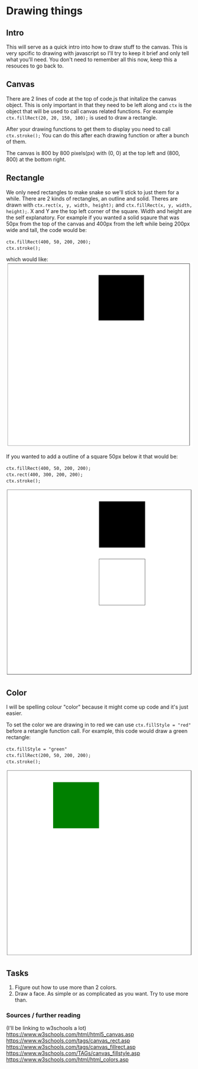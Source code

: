 # Drawing things
## Intro
This will serve as a quick intro into how to draw stuff to the canvas. This is very spcific to drawing with javascript so I'll try to keep it brief and only tell what you'll need. You don't need to remember all this now, keep this a resouces to go back to. 

## Canvas
There are 2 lines of code at the top of code.js that initalize the canvas object. This is only important in that they need to be left along and `ctx` is the object that will be used to call canvas related functions. For example `ctx.fillRect(20, 20, 150, 100);` is used to draw a rectangle.

After your drawing functions to get them to display you need to call `
ctx.stroke();` You can do this after each drawing function or after a bunch of them. 

The canvas is 800 by 800 pixels(px) with (0, 0) at the top left and (800, 800) at the bottom right. 

## Rectangle
We only need rectangles to make snake so we'll stick to just them for a while. There are 2 kinds of rectangles, an outline and solid. Theres are drawn with `ctx.rect(x, y, width, height);` and `ctx.fillRect(x, y, width, height);`. X and Y are the top left corner of the square. Width and height are the self explanatory. For example if you wanted a solid sqaure that was 50px from the top of the canvas and 400px from the left while being 200px wide and tall, the code would be:<br>

`ctx.fillRect(400, 50, 200, 200);` <br>
`ctx.stroke();`

which would like:<br>
![Black square](images/E1Square.PNG)

If you wanted to add a outline of a square 50px below it that would be:

`ctx.fillRect(400, 50, 200, 200);` <br>
`ctx.rect(400, 300, 200, 200);` <br>
`ctx.stroke();`

![Two squares](images/E1TwoSquares.PNG)
## Color 
I will be spelling colour "color" because it might come up code and it's just easier.

To set the color we are drawing in to red we can use `ctx.fillStyle = "red"` before a retangle function call. For example, this code would draw a green rectangle: 

`ctx.fillStyle = "green"` <br>
`ctx.fillRect(200, 50, 200, 200);` <br>
`ctx.stroke();`

![Green square](images/E1GreenSquare.PNG)


## Tasks
1) Figure out how to use more than 2 colors.
2) Draw a face. As simple or as complicated as you want. Try to use more than.


### Sources / further reading
(I'll be linking to w3schools a lot)<br>
https://www.w3schools.com/html/html5_canvas.asp<br>
https://www.w3schools.com/tags/canvas_rect.asp<br>
https://www.w3schools.com/tags/canvas_fillrect.asp<br>
https://www.w3schools.com/TAGs/canvas_fillstyle.asp<br>
https://www.w3schools.com/html/html_colors.asp